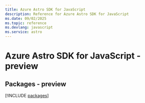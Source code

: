 ```yaml
---
title: Azure Astro SDK for JavaScript
description: Reference for Azure Astro SDK for JavaScript
ms.date: 09/02/2025
ms.topic: reference
ms.devlang: javascript
ms.service: astro
---
```

# Azure Astro SDK for JavaScript - preview
## Packages - preview
[!INCLUDE [packages](astro-index.md)]